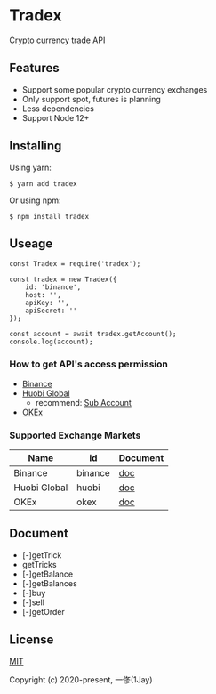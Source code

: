 # Tradex
Crypto currency trade API

## Features
* Support some popular crypto currency exchanges
* Only support spot, futures is planning
* Less dependencies
* Support Node 12+

## Installing
Using yarn:

```
$ yarn add tradex
```

Or using npm:

```
$ npm install tradex
```

## Useage

```
const Tradex = require('tradex');

const tradex = new Tradex({
    id: 'binance',
    host: '',
    apiKey: '',
    apiSecret: ''
});

const account = await tradex.getAccount();
console.log(account);
```

### How to get API's access permission
* [Binance](https://www.binance.com/en/usercenter/settings/api-management)
* [Huobi Global](https://www.huobi.com/en-us/apikey/)
    * recommend: [Sub Account](https://account.huobi.com/en-us/subaccount/add)
* [OKEx](https://www.okex.com/account/users/myApi)

### Supported Exchange Markets

| Name | id | Document |
| ---- | ---- | ---- |
| Binance | binance | [doc](https://binance-docs.github.io/apidocs/spot/en/) |
| Huobi Global | huobi | [doc](https://huobiapi.github.io/docs/spot/v1/en/) |
| OKEx | okex | [doc](https://www.okex.com/docs/en/) |

## Document
* [-]getTrick
* getTricks
* [-]getBalance
* [-]getBalances
* [-]buy
* [-]sell
* [-]getOrder

## License
[MIT](https://opensource.org/licenses/MIT)

Copyright (c) 2020-present, 一俢(1Jay)
